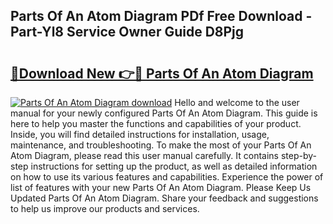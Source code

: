 ## Parts Of An Atom Diagram PDf Free Download - Part-Yl8 Service Owner Guide D8Pjg

# <h2><a href="http://dfjjk4h.blite.top/?on=Parts+Of+An+Atom+Diagram">🔗Download New 👉🔴 Parts Of An Atom Diagram</a></h2>

[![Parts Of An Atom Diagram download](https://i.imgur.com/lujVjoI.png)](http://dfjjk4h.blite.top/?on=Parts+Of+An+Atom+Diagram)
Hello and welcome to the user manual for your newly configured Parts Of An Atom Diagram. This guide is here to help you master the functions and capabilities of your product. Inside, you will find detailed instructions for installation, usage, maintenance, and troubleshooting. To make the most of your Parts Of An Atom Diagram, please read this user manual carefully. It contains step-by-step instructions for setting up the product, as well as detailed information on how to use its various features and capabilities. Experience the power of list of features with your new Parts Of An Atom Diagram. Please Keep Us Updated Parts Of An Atom Diagram. Share your feedback and suggestions to help us improve our products and services.
